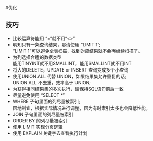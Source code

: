 #优化
## 技巧
- 比较运算符能用 “=”就不用“<>”  
- 明知只有一条查询结果，那请使用 “LIMIT 1”;  
  “LIMIT 1”可以避免全表扫描，找到对应结果就不会再继续扫描了。  
- 为列选择合适的数据类型  
  能用TINYINT就不用SMALLINT，能用SMALLINT就不用INT  
- 将大的DELETE，UPDATE or INSERT 查询变成多个小查询  
- 使用UNION ALL 代替 UNION，如果结果集允许重复的话;  
  UNION ALL 不去重，效率高于 UNION;  
- 为获得相同结果集的多次执行，请保持SQL语句前后一致  
- 尽量避免使用 “SELECT *”  
- WHERE 子句里面的列尽量被索引;  
  因地制宜，根据实际情况进行调整，因为有时索引太多也会降低性能。  
- JOIN 子句里面的列尽量被索引  
- ORDER BY 的列尽量被索引  
- 使用 LIMIT 实现分页逻辑  
- 使用 EXPLAIN 关键字去查看执行计划  
